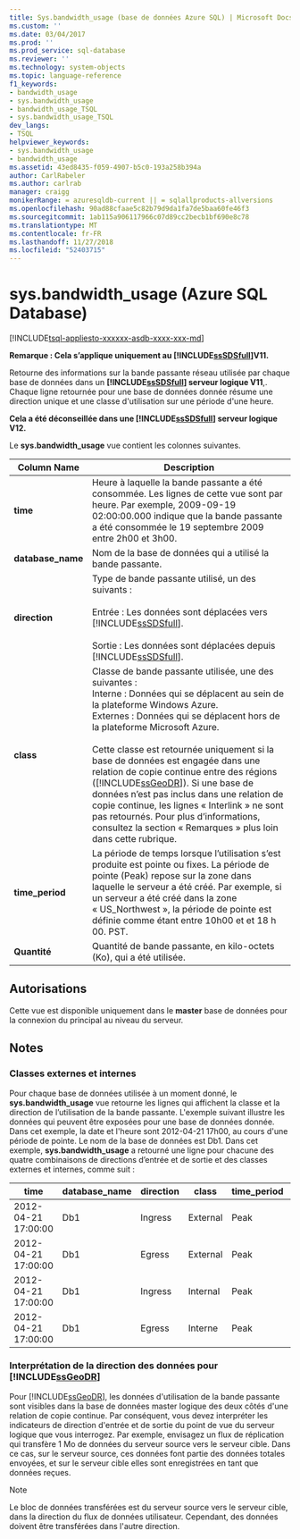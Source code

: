 ```yaml
---
title: Sys.bandwidth_usage (base de données Azure SQL) | Microsoft Docs
ms.custom: ''
ms.date: 03/04/2017
ms.prod: ''
ms.prod_service: sql-database
ms.reviewer: ''
ms.technology: system-objects
ms.topic: language-reference
f1_keywords:
- bandwidth_usage
- sys.bandwidth_usage
- bandwidth_usage_TSQL
- sys.bandwidth_usage_TSQL
dev_langs:
- TSQL
helpviewer_keywords:
- sys.bandwidth_usage
- bandwidth_usage
ms.assetid: 43ed8435-f059-4907-b5c0-193a258b394a
author: CarlRabeler
ms.author: carlrab
manager: craigg
monikerRange: = azuresqldb-current || = sqlallproducts-allversions
ms.openlocfilehash: 90ad88cfaae5c82b79d9da1fa7de5baa60fe46f3
ms.sourcegitcommit: 1ab115a906117966c07d89cc2becb1bf690e8c78
ms.translationtype: MT
ms.contentlocale: fr-FR
ms.lasthandoff: 11/27/2018
ms.locfileid: "52403715"
---
```

# <a name="sysbandwidthusage-azure-sql-database"></a>sys.bandwidth_usage (Azure SQL Database)
[!INCLUDE[tsql-appliesto-xxxxxx-asdb-xxxx-xxx-md](../../includes/tsql-appliesto-xxxxxx-asdb-xxxx-xxx-md.md)]

  **Remarque : Cela s’applique uniquement au [!INCLUDE[ssSDSfull](../../includes/sssdsfull-md.md)]V11.**  
  
 Retourne des informations sur la bande passante réseau utilisée par chaque base de données dans un  **[!INCLUDE[ssSDSfull](../../includes/sssdsfull-md.md)] serveur logique V11**,. Chaque ligne retournée pour une base de données donnée résume une direction unique et une classe d'utilisation sur une période d'une heure.  
  
 **Cela a été déconseillée dans une [!INCLUDE[ssSDSfull](../../includes/sssdsfull-md.md)] serveur logique V12.**  
  
 Le **sys.bandwidth_usage** vue contient les colonnes suivantes.  
  
|Column Name|Description|  
|-----------------|-----------------|  
|**time**|Heure à laquelle la bande passante a été consommée. Les lignes de cette vue sont par heure. Par exemple, 2009-09-19 02:00:00.000 indique que la bande passante a été consommée le 19 septembre 2009 entre 2h00 et 3h00.|  
|**database_name**|Nom de la base de données qui a utilisé la bande passante.|  
|**direction**|Type de bande passante utilisé, un des suivants :<br /><br /> Entrée : Les données sont déplacées vers [!INCLUDE[ssSDSfull](../../includes/sssdsfull-md.md)].<br /><br /> Sortie : Les données sont déplacées depuis [!INCLUDE[ssSDSfull](../../includes/sssdsfull-md.md)].|  
|**class**|Classe de bande passante utilisée, une des suivantes :<br />Interne : Données qui se déplacent au sein de la plateforme Windows Azure.<br />Externes : Données qui se déplacent hors de la plateforme Microsoft Azure.<br /><br /> Cette classe est retournée uniquement si la base de données est engagée dans une relation de copie continue entre des régions ([!INCLUDE[ssGeoDR](../../includes/ssgeodr-md.md)]). Si une base de données n’est pas inclus dans une relation de copie continue, les lignes « Interlink » ne sont pas retournés. Pour plus d’informations, consultez la section « Remarques » plus loin dans cette rubrique.|  
|**time_period**|La période de temps lorsque l’utilisation s’est produite est pointe ou fixes. La période de pointe (Peak) repose sur la zone dans laquelle le serveur a été créé. Par exemple, si un serveur a été créé dans la zone « US_Northwest », la période de pointe est définie comme étant entre 10h00 et et 18 h 00. PST.|  
|**Quantité**|Quantité de bande passante, en kilo-octets (Ko), qui a été utilisée.|  
  
## <a name="permissions"></a>Autorisations  
 Cette vue est disponible uniquement dans le **master** base de données pour la connexion du principal au niveau du serveur.  
  
## <a name="remarks"></a>Notes  
  
### <a name="external-and-internal-classes"></a>Classes externes et internes  
 Pour chaque base de données utilisée à un moment donné, le **sys.bandwidth_usage** vue retourne les lignes qui affichent la classe et la direction de l’utilisation de la bande passante. L'exemple suivant illustre les données qui peuvent être exposées pour une base de données donnée. Dans cet exemple, la date et l'heure sont 2012-04-21 17h00, au cours d'une période de pointe. Le nom de la base de données est Db1. Dans cet exemple, **sys.bandwidth_usage** a retourné une ligne pour chacune des quatre combinaisons de directions d’entrée et de sortie et des classes externes et internes, comme suit :  
  
|time|database_name|direction|class|time_period|quantity|  
|----------|--------------------|---------------|-----------|------------------|--------------|  
|2012-04-21 17:00:00|Db1|Ingress|External|Peak|66|  
|2012-04-21 17:00:00|Db1|Egress|External|Peak|741|  
|2012-04-21 17:00:00|Db1|Ingress|Internal|Peak|1052|  
|2012-04-21 17:00:00|Db1|Egress|Interne|Peak|3525|  
  
### <a name="interpreting-data-direction-for-includessgeodrincludesssgeodr-mdmd"></a>Interprétation de la direction des données pour [!INCLUDE[ssGeoDR](../../includes/ssgeodr-md.md)]  
 Pour [!INCLUDE[ssGeoDR](../../includes/ssgeodr-md.md)], les données d'utilisation de la bande passante sont visibles dans la base de données master logique des deux côtés d'une relation de copie continue. Par conséquent, vous devez interpréter les indicateurs de direction d'entrée et de sortie du point de vue du serveur logique que vous interrogez. Par exemple, envisagez un flux de réplication qui transfère 1 Mo de données du serveur source vers le serveur cible. Dans ce cas, sur le serveur source, ces données font partie des données totales envoyées, et sur le serveur cible elles sont enregistrées en tant que données reçues.  
  
> [!NOTE]  
>  Le bloc de données transférées est du serveur source vers le serveur cible, dans la direction du flux de données utilisateur. Cependant, des données doivent être transférées dans l'autre direction.  
  
  
